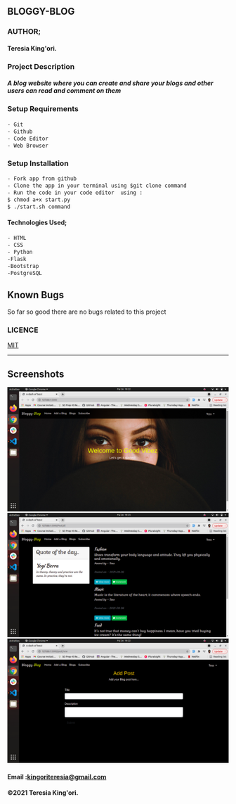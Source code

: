 ## BLOGGY-BLOG
### AUTHOR;
 #### Teresia King'ori.

### Project Description
#### ***A blog website where you can create and share your blogs and other users can read and comment on them***


### Setup Requirements
    - Git
    - Github
    - Code Editor
    - Web Browser

### Setup Installation 
    - Fork app from github
    - Clone the app in your terminal using $git clone command
    - Run the code in your code editor  using :
    $ chmod a+x start.py
    $ ./start.sh command


#### Technologies Used;
    - HTML
    - CSS
    - Python
    -Flask
    -Bootstrap
    -PostgreSQL

## Known Bugs

So far so good there are no bugs related to this project     

### LICENCE

[MIT](https://github.com/TERESIA012/A_dash_of_tess_blog/blob/master/LICENCE)
____

## Screenshots

![s1](app/static/photos/s1.png)
![s2](app/static/photos/s2.png)
![s3](app/static/photos/s3.png)




#### Email :kingoriteresia@gmail.com
#### &copy;2021 Teresia King'ori.